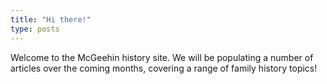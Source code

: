 ```yaml
---
title: "Hi there!"
type: posts
---
```


Welcome to the McGeehin history site.  We will be populating a number of articles over the coming months, covering a range of family history topics!

